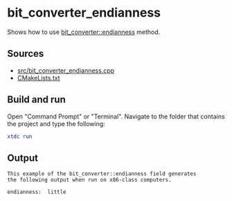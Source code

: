 # bit_converter_endianness

Shows how to use [bit_converter::endianness](https://gammasoft71.github.io/xtd/reference_guides/latest/classxtd_1_1bit__converter.html#a74775c90de1b900dda7995b804274b1b) method.

## Sources

* [src/bit_converter_endianness.cpp](src/bit_converter_endianness.cpp)
* [CMakeLists.txt](CMakeLists.txt)

## Build and run

Open "Command Prompt" or "Terminal". Navigate to the folder that contains the project and type the following:

```cmake
xtdc run
```

## Output

```
This example of the bit_converter::endianness field generates
the following output when run on x86-class computers.
 
endianness:  little
```
